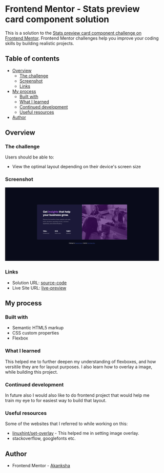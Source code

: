 # Frontend Mentor - Stats preview card component solution

This is a solution to the [Stats preview card component challenge on Frontend Mentor](https://www.frontendmentor.io/challenges/stats-preview-card-component-8JqbgoU62). Frontend Mentor challenges help you improve your coding skills by building realistic projects. 

## Table of contents

- [Overview](#overview)
  - [The challenge](#the-challenge)
  - [Screenshot](#screenshot)
  - [Links](#links)
- [My process](#my-process)
  - [Built with](#built-with)
  - [What I learned](#what-i-learned)
  - [Continued development](#continued-development)
  - [Useful resources](#useful-resources)
- [Author](#author)


## Overview

### The challenge

Users should be able to:

- View the optimal layout depending on their device's screen size

### Screenshot

![](./screenshot.png)

### Links

- Solution URL: [source-code]()
- Live Site URL: [live-preview]()

## My process

### Built with

- Semantic HTML5 markup
- CSS custom properties
- Flexbox

### What I learned

This helped me to further deepen my understanding of flexboxes, and how versitile they are for layout purposes. 
I also learn how to overlay a image, while building this project. 

### Continued development

In future also I would also like to do frontend project that would help me train my eye to for easiest way to build that layout.

### Useful resources

Some of the websites that I referred to while working on this:
- [linuxhint/set-overlay](https://linuxhint.com/set-overlay-image-with-color/) - This helped me in setting image overlay.
- stackoverflow, googlefonts etc.

## Author

- Frontend Mentor - [Akanksha](https://www.frontendmentor.io/profile/akanksha493)
